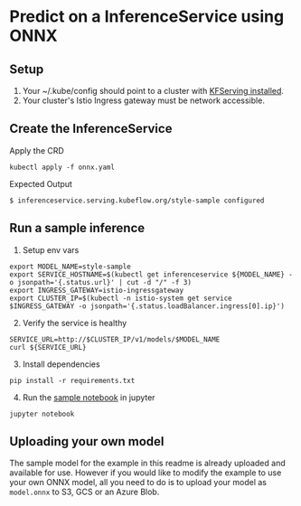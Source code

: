 
# Predict on a InferenceService using ONNX
## Setup
1. Your ~/.kube/config should point to a cluster with [KFServing installed](https://github.com/kubeflow/kfserving/blob/master/docs/DEVELOPER_GUIDE.md#deploy-kfserving).
2. Your cluster's Istio Ingress gateway must be network accessible.

## Create the InferenceService
Apply the CRD
```
kubectl apply -f onnx.yaml 
```

Expected Output
```
$ inferenceservice.serving.kubeflow.org/style-sample configured
```

## Run a sample inference

1. Setup env vars

```
export MODEL_NAME=style-sample
export SERVICE_HOSTNAME=$(kubectl get inferenceservice ${MODEL_NAME} -o jsonpath='{.status.url}' | cut -d "/" -f 3)
export INGRESS_GATEWAY=istio-ingressgateway
export CLUSTER_IP=$(kubectl -n istio-system get service $INGRESS_GATEWAY -o jsonpath='{.status.loadBalancer.ingress[0].ip}')
```
2. Verify the service is healthy
```
SERVICE_URL=http://$CLUSTER_IP/v1/models/$MODEL_NAME
curl ${SERVICE_URL}
```
3. Install dependencies
```
pip install -r requirements.txt
```
4. Run the [sample notebook](mosaic-onnx.ipynb) in jupyter
```
jupyter notebook
```

## Uploading your own model
The sample model for the example in this readme is already uploaded and available for use. However if you would like to modify the example to use your own ONNX model, all you need to do is to upload your model as `model.onnx` to S3, GCS or an Azure Blob.
